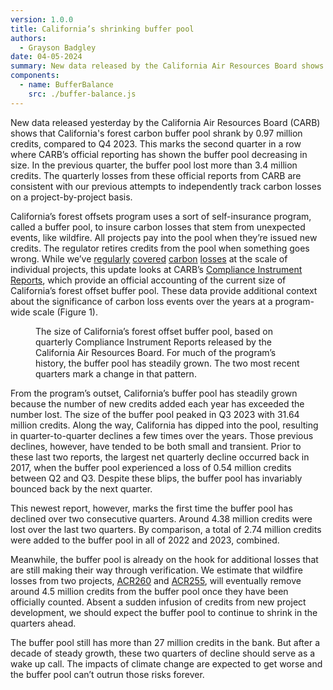 ```yaml
---
version: 1.0.0
title: California’s shrinking buffer pool
authors:
  - Grayson Badgley
date: 04-05-2024
summary: New data released by the California Air Resources Board shows that California’s forest offset buffer pool has shrunk two quarters in a row.
components:
  - name: BufferBalance
    src: ./buffer-balance.js
---
```


New data released yesterday by the California Air Resources Board (CARB) shows that California's forest carbon buffer pool shrank by 0.97 million credits, compared to Q4 2023. This marks the second quarter in a row where CARB’s official reporting has shown the buffer pool decreasing in size. In the previous quarter, the buffer pool lost more than 3.4 million credits. The quarterly losses from these official reports from CARB are consistent with our previous attempts to independently track carbon losses on a project-by-project basis.

California’s forest offsets program uses a sort of self-insurance program, called a buffer pool, to insure carbon losses that stem from unexpected events, like wildfire. All projects pay into the pool when they’re issued new credits. The regulator retires credits from the pool when something goes wrong. While we’ve [regularly](https://carbonplan.org/research/offset-project-fire) [covered](https://www.frontiersin.org/articles/10.3389/ffgc.2022.930426/full) [carbon](https://carbonplan.org/blog/bootleg-fire-update) [losses](https://carbonplan.org/blog/buffer-update-two) at the scale of individual projects, this update looks at CARB’s [Compliance Instrument Reports](https://ww2.arb.ca.gov/our-work/programs/cap-and-trade-program/program-data/compliance-instrument-report), which provide an official accounting of the current size of California’s forest offset buffer pool. These data provide additional context about the significance of carbon loss events over the years at a program-wide scale (Figure 1).

<Figure>
  <BufferBalance />
  <FigureCaption number={1}>
    The size of California’s forest offset buffer pool, based on quarterly
    Compliance Instrument Reports released by the California Air Resources
    Board. For much of the program’s history, the buffer pool has steadily
    grown. The two most recent quarters mark a change in that pattern.
  </FigureCaption>
</Figure>

From the program’s outset, California’s buffer pool has steadily grown because the number of new credits added each year has exceeded the number lost. The size of the buffer pool peaked in Q3 2023 with 31.64 million credits. Along the way, California has dipped into the pool, resulting in quarter-to-quarter declines a few times over the years. Those previous declines, however, have tended to be both small and transient. Prior to these last two reports, the largest net quarterly decline occurred back in 2017, when the buffer pool experienced a loss of 0.54 million credits between Q2 and Q3. Despite these blips, the buffer pool has invariably bounced back by the next quarter.

This newest report, however, marks the first time the buffer pool has declined over two consecutive quarters. Around 4.38 million credits were lost over the last two quarters. By comparison, a total of 2.74 million credits were added to the buffer pool in all of 2022 and 2023, combined.

Meanwhile, the buffer pool is already on the hook for additional losses that are still making their way through verification. We estimate that wildfire losses from two projects, [ACR260](https://carbonplan.org/research/offsets-db/projects/acr260) and [ACR255](https://carbonplan.org/research/offsets-db/projects/acr255), will eventually remove around 4.5 million credits from the buffer pool once they have been officially counted. Absent a sudden infusion of credits from new project development, we should expect the buffer pool to continue to shrink in the quarters ahead.

The buffer pool still has more than 27 million credits in the bank. But after a decade of steady growth, these two quarters of decline should serve as a wake up call. The impacts of climate change are expected to get worse and the buffer pool can’t outrun those risks forever.
